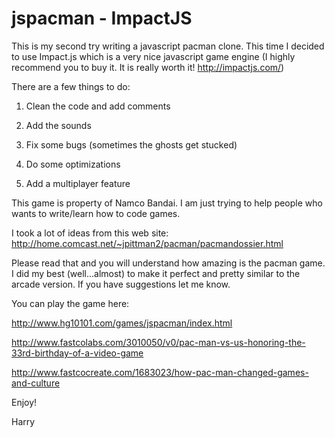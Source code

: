 jspacman - ImpactJS
=================

This is my second try writing a javascript pacman clone. This time I decided to use Impact.js which is a very nice javascript game engine (I highly recommend you to buy it. It is really worth it! http://impactjs.com/)

There are a few things to do:

1. Clean the code and add comments

2. Add the sounds

3. Fix some bugs (sometimes the ghosts get stucked)

4. Do some optimizations

5. Add a multiplayer feature

This game is property of Namco Bandai. I am just trying to help people who wants to write/learn how to code games.

I took a lot of ideas from this web site: http://home.comcast.net/~jpittman2/pacman/pacmandossier.html

Please read that and you will understand how amazing is the pacman game. I did my best (well...almost) to make it perfect and pretty similar to the arcade version. If you have suggestions let me know.

You can play the game here:

http://www.hg10101.com/games/jspacman/index.html

http://www.fastcolabs.com/3010050/v0/pac-man-vs-us-honoring-the-33rd-birthday-of-a-video-game

http://www.fastcocreate.com/1683023/how-pac-man-changed-games-and-culture

Enjoy!

Harry
